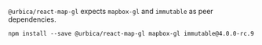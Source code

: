 `@urbica/react-map-gl` expects `mapbox-gl` and `immutable` as peer dependencies.

```shell
npm install --save @urbica/react-map-gl mapbox-gl immutable@4.0.0-rc.9
```